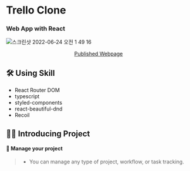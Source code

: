 # Trello Clone 

### Web App with React 
![스크린샷 2022-06-24 오전 1 49 16](https://user-images.githubusercontent.com/74564995/175360480-1f775f6e-c454-4e43-8ccd-34c9a2534909.png)
<p align='center'>
    <a href="https://serinryu.github.io/react-trello-clone/">Published Webpage</a>
</p>


## 🛠 Using Skill
- React Router DOM
- typescript
- styled-components
- react-beautiful-dnd
- Recoil 


## 💁‍♂️ Introducing Project

#### 🔎 Manage your project
> - You can manage any type of project, workflow, or task tracking.


